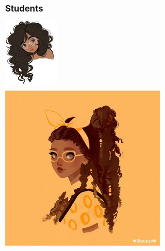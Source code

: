 <!-- TITLE: High School -->
<!-- SUBTITLE: A quick summary of High School -->

# Students
![00 D 9655 Bfc 456966 A 1 E 95 F 2 A 5 E 905 Ec 5](/uploads/silverline-high-school/00-d-9655-bfc-456966-a-1-e-95-f-2-a-5-e-905-ec-5.jpg "00 D 9655 Bfc 456966 A 1 E 95 F 2 A 5 E 905 Ec 5")

![8 B 71 C 8548 D 69 A 7 A 47 D 17310 F 419 Fa 7 B 3](/uploads/silverline-high-school/8-b-71-c-8548-d-69-a-7-a-47-d-17310-f-419-fa-7-b-3.jpg "8 B 71 C 8548 D 69 A 7 A 47 D 17310 F 419 Fa 7 B 3")